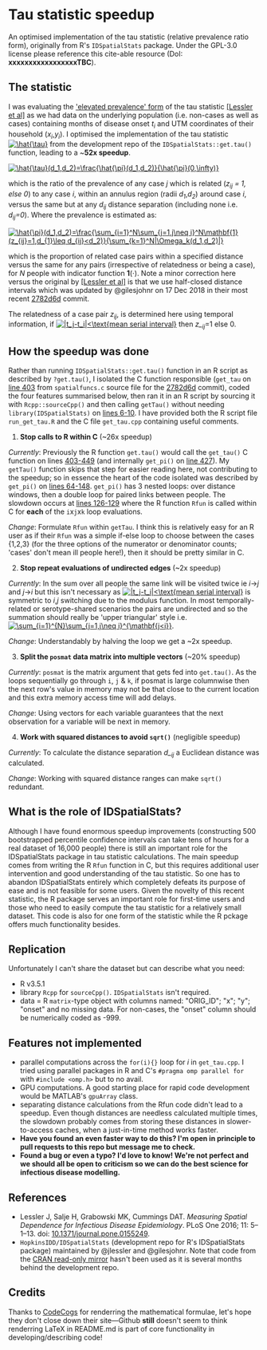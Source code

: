 # Tau statistic speedup
An optimised implementation of the tau statistic (relative prevalence ratio form), originally from R's `IDSpatialStats` package. Under the GPL-3.0 license please reference this cite-able resource (DoI: **xxxxxxxxxxxxxxxxxTBC**).

## The statistic
I was evaluating the ['elevated prevalence' form](https://journals.plos.org/plosone/article/file?id=10.1371/journal.pone.0155249.s003&type=supplementary#page=6 "Lessler et al. Appendix 5, p6") of the tau statistic [[Lessler et al]](#References) as we had data on the underlying population (i.e. non-cases as well as cases) containing months of disease onset *t<sub>i</sub>* and UTM coordinates of their household (*x<sub>i</sub>*,*y<sub>i</sub>*). I optimised the implementation of the tau statistic <a href="https://www.codecogs.com/eqnedit.php?latex=\hat{\tau}" target="_blank"><img src="https://latex.codecogs.com/gif.latex?\hat{\tau}" title="\hat{\tau}" /></a> from the development repo of the `IDSpatialStats::get.tau()` function, leading to a ~**52x speedup**.

<a href="https://www.codecogs.com/eqnedit.php?latex=\hat{\tau}(d_1,d_2)=\frac{\hat{\pi}(d_1,d_2)}{\hat{\pi}(0,\infty)}" target="_blank"><img src="https://latex.codecogs.com/gif.latex?\hat{\tau}(d_1,d_2)=\frac{\hat{\pi}(d_1,d_2)}{\hat{\pi}(0,\infty)}" title="\hat{\tau}(d_1,d_2)=\frac{\hat{\pi}(d_1,d_2)}{\hat{\pi}(0,\infty)}" /></a>

which is the ratio of the prevalence of any case *j* which is related (*z<sub>ij</sub> = 1, else 0*) to any case *i*, within an annulus region (radii *d<sub>1</sub>*,*d<sub>2</sub>*) around case *i*, versus the same but at any *d<sub>ij</sub>* distance separation (including none i.e. *d<sub>ij</sub>=0*).
Where the prevalence is estimated as:

<a href="https://www.codecogs.com/eqnedit.php?latex=\hat{\pi}(d_1,d_2)=\frac{\sum_{i=1}^N\sum_{j=1,j\neq&space;i}^N\mathbf{1}(z_{ij}=1,d_{1}\leq&space;d_{ij}<d_2)}{\sum_{k=1}^N|\Omega_k(d_1,d_2)|}" target="_blank"><img src="https://latex.codecogs.com/gif.latex?\hat{\pi}(d_1,d_2)=\frac{\sum_{i=1}^N\sum_{j=1,j\neq&space;i}^N\mathbf{1}(z_{ij}=1,d_{1}\leq&space;d_{ij}<d_2)}{\sum_{k=1}^N|\Omega_k(d_1,d_2)|}" title="\hat{\pi}(d_1,d_2)=\frac{\sum_{i=1}^N\sum_{j=1,j\neq i}^N\mathbf{1}(z_{ij}=1,d_{1}\leq d_{ij}<d_2)}{\sum_{k=1}^N|\Omega_k(d_1,d_2)|}" /></a>

which is the proportion of related case pairs within a specified distance versus the same for any pairs (irrespective of relatedness or being a case), for *N* people with indicator function **1**(⋅). Note a minor correction here versus the original by [[Lessler et al]](#References) is that we use half-closed distance intervals which was updated by @gilesjohnr on 17 Dec 2018 in their most recent [2782d6d](https://github.com/HopkinsIDD/IDSpatialStats/commit/2782d6dcc9ee4be9855b5e468ce789425b81d49a "Commit 2782d6d on 17 Dec 2018") commit.

The relatedness of a case pair *z<sub>ij</sub>*, is determined here using temporal information, if <a href="https://www.codecogs.com/eqnedit.php?latex=|t_j-t_i|<\text{mean&space;serial&space;interval}" target="_blank"><img src="https://latex.codecogs.com/gif.latex?|t_j-t_i|<\text{mean&space;serial&space;interval}" title="|t_j-t_i|<\text{mean serial interval}" /></a> then *z_<sub>ij</sub>*=1 else 0.

## How the speedup was done
Rather than running `IDSpatialStats::get.tau()` function in an R script as described by `?get.tau()`, I isolated the C function responsible (`get_tau` on [line 403](https://github.com/HopkinsIDD/IDSpatialStats/blob/master/src/spatialfuncs.c#L403) from `spatialfuncs.c` source file for the [2782d6d](https://github.com/HopkinsIDD/IDSpatialStats/commit/2782d6dcc9ee4be9855b5e468ce789425b81d49a "Commit 2782d6d on 17 Dec 2018") commit), coded the four features summarised below, then ran it in an R script by sourcing it with `Rcpp::sourceCpp()` and then calling `getTau()` without needing `library(IDSpatialStats)` on [lines 6-10](https://github.com/t-pollington/tau-statistic-speedup/blob/master/run_get_tau.R#L6). I have provided both the R script file `run_get_tau.R` and the C file `get_tau.cpp` containing useful comments.

1. **Stop calls to R within C** (~26x speedup)

*Currently*: Previously the R function `get.tau()` would call the `get_tau()` C function on lines [403-449](https://github.com/HopkinsIDD/IDSpatialStats/blob/master/src/spatialfuncs.c#L403
) (and internally `get_pi()` on [line 427](https://github.com/HopkinsIDD/IDSpatialStats/blob/master/src/spatialfuncs.c#L427
)). My `getTau()` function skips that step for easier reading here, not contributing to the speedup; so in essence the heart of the code isolated was described by `get_pi()` on [lines 64-148](https://github.com/HopkinsIDD/IDSpatialStats/blob/master/src/spatialfuncs.c#L64
). `get_pi()` has 3 nested loops: over distance windows, then a double loop for paired links between people. The slowdown occurs at [lines 126-129](https://github.com/HopkinsIDD/IDSpatialStats/blob/master/src/spatialfuncs.c#L126
) where the R function `Rfun` is called within C for **each** of the `i`x`j`x`k` loop evaluations.

*Change*: Formulate `Rfun` within `getTau`. I think this is relatively easy for an R user as if their `Rfun` was a simple if-else loop to choose between the cases {1,2,3} (for the three options of the numerator or denominator counts; 'cases' don't mean ill people here!), then it should be pretty similar in C.

2. **Stop repeat evaluations of undirected edges** (~2x speedup)

*Currently*: In the sum over all people the same link will be visited twice ie *i*->*j* and *j*->*i* but this isn't necessary as <a href="https://www.codecogs.com/eqnedit.php?latex=|t_j-t_i|<\text{mean&space;serial&space;interval}" target="_blank"><img src="https://latex.codecogs.com/gif.latex?|t_j-t_i|<\text{mean&space;serial&space;interval}" title="|t_j-t_i|<\text{mean serial interval}" /></a> is symmetric to *i*,*j* switching due to the modulus function. In most temporally-related or serotype-shared scenarios the pairs are undirected and so the summation should really be 'upper triangular' style i.e. <a href="https://www.codecogs.com/eqnedit.php?latex=\sum_{i=1}^{N}\sum_{j=1,j\neq&space;i}^{\mathbf{j<i}}" target="_blank"><img src="https://latex.codecogs.com/gif.latex?\sum_{i=1}^{N}\sum_{j=1,j\neq&space;i}^{\mathbf{j<i}}" title="\sum_{i=1}^{N}\sum_{j=1,j\neq i}^{\mathbf{j<i}}" /></a>.

*Change*: Understandably by halving the loop we get a ~2x speedup.

3. **Split the `posmat` data matrix into multiple vectors** (~20% speedup)

*Currently*: `posmat` is the matrix argument that gets fed into `get.tau()`. As the loops sequentially go through `i`, `j` & `k`, if posmat is large columnwise then the next row's value in memory may not be that close to the current location and this extra memory access time will add delays.

*Change*: Using vectors for each variable guarantees that the next observation for a variable will be next in memory. 

4. **Work with squared distances to avoid `sqrt()`** (negligible speedup)

*Currently*: To calculate the distance separation *d_<sub>ij</sub>* a Euclidean distance was calculated. 

*Change*: Working with squared distance ranges can make `sqrt()` redundant. 

## What is the role of IDSpatialStats?

Although I have found enormous speedup improvements (constructing 500 bootstrapped percentile confidence intervals can take tens of hours for a real dataset of 16,000 people) there is still an important role for the IDSpatialStats package in tau statistic calculations. The main speedup comes from writing the R `Rfun` function in C, but this requires additional user intervention and good understanding of the tau statistic. So one has to abandon IDSpatialStats entirely which completely defeats its purpose of ease and is not feasible for some users. Given the novelty of this recent statistic, the R package serves an important role for first-time users and those who need to easily compute the tau statistic for a relatively small dataset. This code is also for one form of the statistic while the R pckage offers much functionality besides.

## Replication
Unfortunately I can't share the dataset but can describe what you need:
* R v3.5.1
* library `Rcpp` for `sourceCpp()`. `IDSpatialStats` isn't required.
* data = R `matrix`-type object with columns named: "ORIG_ID"; "x"; "y"; "onset" and no missing data. For non-cases, the "onset" column should be numerically coded as -999.

## Features not implemented
* parallel computations across the `for(i){}` loop for *i* in `get_tau.cpp`. I tried using parallel packages in R and C's `#pragma omp parallel for` with `#include <omp.h>` but to no avail.
* GPU computations. A good starting place for rapid code development would be MATLAB's `gpuArray` class.
* separating distance calculations from the Rfun code didn't lead to a speedup. Even though distances are needless calculated multiple times, the slowdown probably comes from storing these distances in slower-to-access caches, when a just-in-time method works faster.
* **Have you found an even faster way to do this? I'm open in principle to pull requests to this repo but message me to check.**
* **Found a bug or even a typo? I'd love to know! We're not perfect and we should all be open to criticism so we can do the best science for infectious disease modelling.**

## References
*  Lessler J, Salje H, Grabowski MK, Cummings DAT. *Measuring Spatial Dependence for Infectious Disease Epidemiology*. PLoS One 2016; 11: 5–1–13. doi: [10.1371/journal.pone.0155249](https://journals.plos.org/plosone/article?id=10.1371/journal.pone.0155249).
* `HopkinsIDD/IDSpatialStats` (development repo for R's IDSpatialStats package) maintained by @jlessler and @gilesjohnr. Note that code from the [CRAN read-only mirror](https://github.com/cran/IDSpatialStats) hasn't been used as it is several months behind the development repo.

## Credits
Thanks to [CodeCogs](https://www.codecogs.com/latex/eqneditor.php "CodeCogs LaTeX equation editor, just copy+paste the HTML they provide") for renderring the mathematical formulae, let's hope they don't close down their site—Github **still** doesn't seem to think renderring LaTeX in README.md is part of core functionality in developing/describing code!
